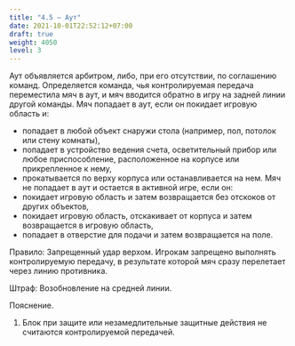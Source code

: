 ```yaml
---
title: "4.5 – Аут"
date: 2021-10-01T22:52:12+07:00
draft: true
weight: 4050
level: 3
---
```


Аут объявляется арбитром, либо, при его отсутствии, по соглашению команд. Определяется
команда, чья контролируемая передача переместила мяч в аут, и мяч вводится обратно в игру на
задней линии другой команды.
Мяч попадает в аут, если он покидает игровую область и:

- попадает в любой объект снаружи стола (например, пол, потолок или стену комнаты),
- попадает в устройство ведения счета, осветительный прибор или любое приспособление,
расположенное на корпусе или прикрепленное к нему,
- прокатывается по верху корпуса или останавливается на нем.
Мяч не попадает в аут и остается в активной игре, если он:
- покидает игровую область и затем возвращается без отскоков от других объектов,
- покидает игровую область, отскакивает от корпуса и затем возвращается в игровую
область,
- попадает в отверстие для подачи и затем возвращается на поле.

Правило: Запрещенный удар верхом.
Игрокам запрещено выполнять контролируемую передачу, в результате которой мяч сразу
перелетает через линию противника.

Штраф: Возобновление на средней линии.

Пояснение.

1. Блок при защите или незамедлительные защитные действия не считаются контролируемой
передачей.